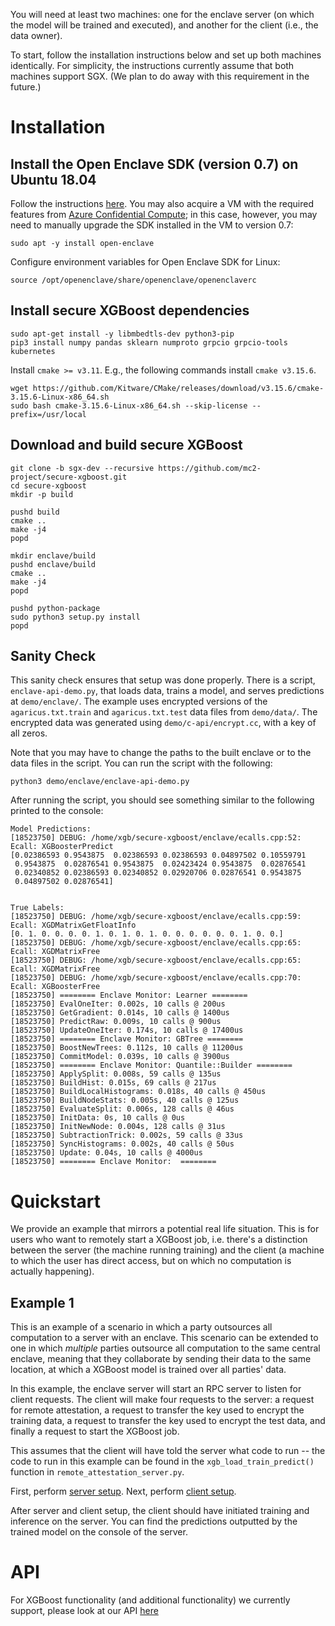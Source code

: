 
You will need at least two machines: one for the enclave server (on which the model will be trained and executed), and another for the client (i.e., the data owner).

To start, follow the installation instructions below and set up both machines identically. For simplicity, the instructions currently assume that both machines support SGX. (We plan to do away with this requirement in the future.)

# Installation

## Install the Open Enclave SDK (version 0.7) on Ubuntu 18.04
Follow the instructions [here](https://github.com/openenclave/openenclave/blob/master/docs/GettingStartedDocs/install_oe_sdk-Ubuntu_18.04.md).
You may also acquire a VM with the required features from [Azure Confidential Compute](https://azure.microsoft.com/en-us/solutions/confidential-compute/); in this case, however, you may need to manually upgrade the SDK installed in the VM to version 0.7:
```
sudo apt -y install open-enclave
```

Configure environment variables for Open Enclave SDK for Linux:
```
source /opt/openenclave/share/openenclave/openenclaverc
```

## Install secure XGBoost dependencies
```
sudo apt-get install -y libmbedtls-dev python3-pip
pip3 install numpy pandas sklearn numproto grpcio grpcio-tools kubernetes
```
Install ```cmake >= v3.11```. E.g., the following commands install ```cmake v3.15.6```.
```
wget https://github.com/Kitware/CMake/releases/download/v3.15.6/cmake-3.15.6-Linux-x86_64.sh
sudo bash cmake-3.15.6-Linux-x86_64.sh --skip-license --prefix=/usr/local
```

## Download and build secure XGBoost
```
git clone -b sgx-dev --recursive https://github.com/mc2-project/secure-xgboost.git
cd secure-xgboost
mkdir -p build

pushd build
cmake ..
make -j4
popd

mkdir enclave/build
pushd enclave/build
cmake ..
make -j4
popd

pushd python-package
sudo python3 setup.py install
popd
```

## Sanity Check
This sanity check ensures that setup was done properly. There is a script, `enclave-api-demo.py`, that loads data, trains a model, and serves predictions at `demo/enclave/`. The example uses encrypted versions of the `agaricus.txt.train` and `agaricus.txt.test` data files from `demo/data/`. The encrypted data was generated using `demo/c-api/encrypt.cc`, with a key of all zeros.

Note that you may have to change the paths to the built enclave or to the data files in the script. You can run the script with the following:
```
python3 demo/enclave/enclave-api-demo.py
```
After running the script, you should see something similar to the following printed to the console:
```
Model Predictions:
[18523750] DEBUG: /home/xgb/secure-xgboost/enclave/ecalls.cpp:52: Ecall: XGBoosterPredict
[0.02386593 0.9543875  0.02386593 0.02386593 0.04897502 0.10559791
 0.9543875  0.02876541 0.9543875  0.02423424 0.9543875  0.02876541
 0.02340852 0.02386593 0.02340852 0.02920706 0.02876541 0.9543875
 0.04897502 0.02876541]


True Labels:
[18523750] DEBUG: /home/xgb/secure-xgboost/enclave/ecalls.cpp:59: Ecall: XGDMatrixGetFloatInfo
[0. 1. 0. 0. 0. 0. 1. 0. 1. 0. 1. 0. 0. 0. 0. 0. 0. 1. 0. 0.]
[18523750] DEBUG: /home/xgb/secure-xgboost/enclave/ecalls.cpp:65: Ecall: XGDMatrixFree
[18523750] DEBUG: /home/xgb/secure-xgboost/enclave/ecalls.cpp:65: Ecall: XGDMatrixFree
[18523750] DEBUG: /home/xgb/secure-xgboost/enclave/ecalls.cpp:70: Ecall: XGBoosterFree
[18523750] ======== Enclave Monitor: Learner ========
[18523750] EvalOneIter: 0.002s, 10 calls @ 200us
[18523750] GetGradient: 0.014s, 10 calls @ 1400us
[18523750] PredictRaw: 0.009s, 10 calls @ 900us
[18523750] UpdateOneIter: 0.174s, 10 calls @ 17400us
[18523750] ======== Enclave Monitor: GBTree ========
[18523750] BoostNewTrees: 0.112s, 10 calls @ 11200us
[18523750] CommitModel: 0.039s, 10 calls @ 3900us
[18523750] ======== Enclave Monitor: Quantile::Builder ========
[18523750] ApplySplit: 0.008s, 59 calls @ 135us
[18523750] BuildHist: 0.015s, 69 calls @ 217us
[18523750] BuildLocalHistograms: 0.018s, 40 calls @ 450us
[18523750] BuildNodeStats: 0.005s, 40 calls @ 125us
[18523750] EvaluateSplit: 0.006s, 128 calls @ 46us
[18523750] InitData: 0s, 10 calls @ 0us
[18523750] InitNewNode: 0.004s, 128 calls @ 31us
[18523750] SubtractionTrick: 0.002s, 59 calls @ 33us
[18523750] SyncHistograms: 0.002s, 40 calls @ 50us
[18523750] Update: 0.04s, 10 calls @ 4000us
[18523750] ======== Enclave Monitor:  ========
```

# Quickstart
We provide an example that mirrors a potential real life situation. This is for users who want to remotely start a XGBoost job, i.e. there's a distinction between the server (the machine running training) and the client (a machine to which the user has direct access, but on which no computation is actually happening).


## Example 1
This is an example of a scenario in which a party outsources all computation to a server with an enclave. This scenario can be extended to one in which *multiple* parties outsource all computation to the same central enclave, meaning that they collaborate by sending their data to the same location, at which a XGBoost model is trained over all parties' data.

In this example, the enclave server will start an RPC server to listen for client requests. The client will make four requests to the server: a request for remote attestation, a request to transfer the key used to encrypt the training data, a request to transfer the key used to encrypt the test data, and finally a request to start the XGBoost job.

This assumes that the client will have told the server what code to run -- the code to run in this example can be found in the `xgb_load_train_predict()` function in `remote_attestation_server.py`. 

First, perform [server setup](server/).
Next, perform [client setup](client/).

After server and client setup, the client should have initiated training and inference on the server. 
You can find the predictions outputted by the trained model on the console of the server.


# API
For XGBoost functionality (and additional functionality) we currently support, please look at our API [here](API.md)
